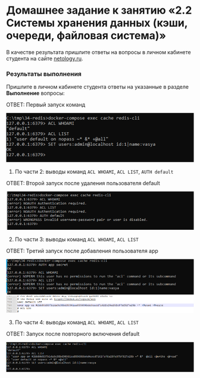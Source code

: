 # Домашнее задание к занятию «2.2 Системы хранения данных (кэши, очереди, файловая система)»

В качестве результата пришлите ответы на вопросы в личном кабинете студента на сайте [netology.ru](https://netology.ru).

### Результаты выполнения

Пришлите в личном кабинете студента ответы на указанные в разделе **Выполнение** вопросы:

ОТВЕТ: Первый запуск команд

![](img/34/1-default%20пользователь.png)

1. По части 2: выводы команд `ACL WHOAMI`, `ACL LIST`, `AUTH default`

ОТВЕТ: Второй запуск после удаления пользователя default

![](img/34/2-после%20изменения%20файла.png)

2. По части 3: выводы команд `ACL WHOAMI`, `ACL LIST`

ОТВЕТ: Третий запуск после добавления пользователя app

![](img/34/3-вывод%20команд%20для%20пользователя%20app.png)
![](img/34/3-добавленный%20пользователь%20app.png)

3. По части 4: выводы команд `ACL WHOAMI`, `ACL LIST`

ОТВЕТ: Запуск после повторного включения default

![](img/34/4-вывод%20после%20включения%20опять%20default.png)


